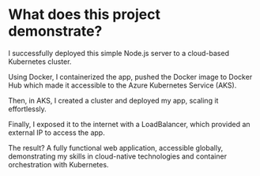 # What does this project demonstrate?

I successfully deployed this simple Node.js server to a cloud-based Kubernetes cluster.

Using Docker, I containerized the app, pushed the Docker image to Docker Hub which made it accessible to the Azure Kubernetes Service (AKS).

Then, in AKS, I created a cluster and deployed my app, scaling it effortlessly.

Finally, I exposed it to the internet with a LoadBalancer, which provided an external IP to access the app.

The result? A fully functional web application, accessible globally, demonstrating my skills in cloud-native technologies and container orchestration with Kubernetes.
